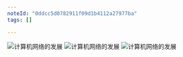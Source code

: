 ```yaml
---
noteId: "0ddcc5d0782911f09d1b4112a27977ba"
tags: []

---
```



![计算机网络的发展](../textbook/1/1-4.jpeg)
![计算机网络的发展](../textbook/1/1-5.jpeg)
![计算机网络的发展](../textbook/1/1-6.jpeg)
